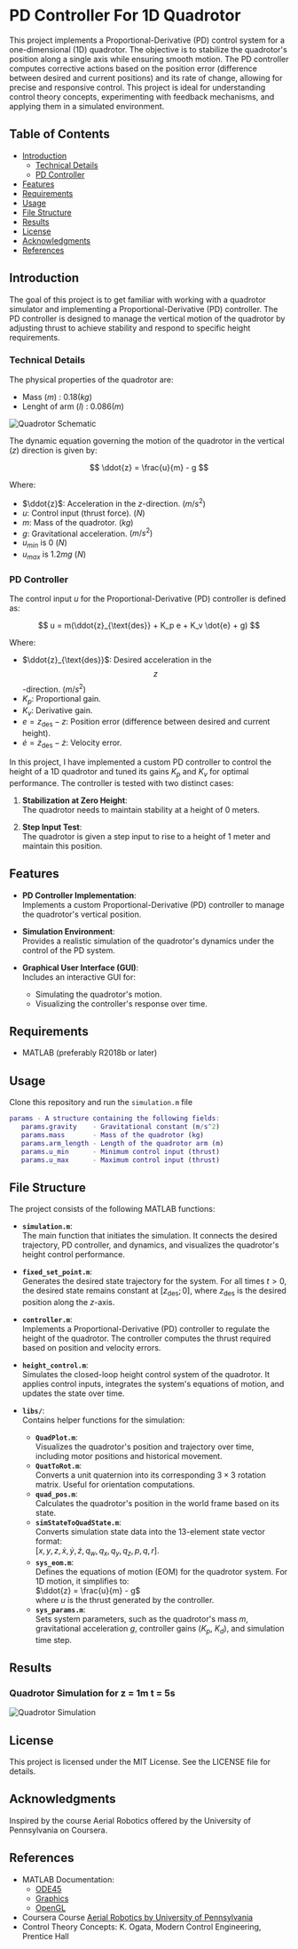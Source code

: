 # PD Controller For 1D Quadrotor
This project implements a Proportional-Derivative (PD) control system for a one-dimensional (1D) quadrotor. The objective is to stabilize the quadrotor's position along a single axis while ensuring smooth motion. The PD controller computes corrective actions based on the position error (difference between desired and current positions) and its rate of change, allowing for precise and responsive control. This project is ideal for understanding control theory concepts, experimenting with feedback mechanisms, and applying them in a simulated environment.

## Table of Contents
- [Introduction](#introduction)
   - [Technical Details](#technical-details)
   - [PD Controller](#pd-controller)
- [Features](#features)
- [Requirements](#requirements)
- [Usage](#usage)
- [File Structure](#file-structure)
- [Results](#results)
- [License](#license)
- [Acknowledgments](#acknowledgments)
- [References](#references)

## Introduction  
The goal of this project is to get familiar with working with a quadrotor simulator and implementing a Proportional-Derivative (PD) controller. The PD controller is designed to manage the vertical motion of the quadrotor by adjusting thrust to achieve stability and respond to specific height requirements.  

### Technical Details  

The physical properties of the quadrotor are:
- Mass ($m$) : 0.18($kg$)
- Lenght of arm ($l$) : 0.086($m$)

![Quadrotor Schematic](Quadrotor_Schematic.png)

The dynamic equation governing the motion of the quadrotor in the vertical ($z$) direction is given by:  

$$
\ddot{z} = \frac{u}{m} - g
$$  

Where:  
- $\ddot{z}$: Acceleration in the $z$-direction. $(m/s^2)$  
- $u$: Control input (thrust force). $(N)$  
- $m$: Mass of the quadrotor. $(kg)$
- $g$: Gravitational acceleration. $(m/s^2)$
- $u_{min}$ is 0 $(N)$
- $u_{max}$ is $1.2mg$ $(N)$  

### PD Controller  
The control input $u$ for the Proportional-Derivative (PD) controller is defined as:  

$$
u = m(\ddot{z}_{\text{des}} + K_p e + K_v \dot{e} + g)
$$  

Where:  
- $\ddot{z}_{\text{des}}$: Desired acceleration in the $$z$$-direction. $(m/s^2)$
- $K_p$: Proportional gain.  
- $K_v$: Derivative gain.  
- $e = z_{\text{des}} - z$: Position error (difference between desired and current height).  
- $\dot{e} = \dot{z}_{\text{des}} - \dot{z}$: Velocity error. 

In this project, I have implemented a custom PD controller to control the height of a 1D quadrotor and tuned its gains $K_p$ and $K_v$ for optimal performance. The controller is tested with two distinct cases:  

1. **Stabilization at Zero Height**:  
   The quadrotor needs to maintain stability at a height of 0 meters.  

2. **Step Input Test**:  
   The quadrotor is given a step input to rise to a height of 1 meter and maintain this position. 

## Features  
- **PD Controller Implementation**:  
  Implements a custom Proportional-Derivative (PD) controller to manage the quadrotor's vertical position.  

- **Simulation Environment**:  
  Provides a realistic simulation of the quadrotor's dynamics under the control of the PD system.  

- **Graphical User Interface (GUI)**:  
  Includes an interactive GUI for:  
  - Simulating the quadrotor's motion.  
  - Visualizing the controller's response over time.

## Requirements
- MATLAB (preferably R2018b or later)

## Usage
Clone this repository and run the `simulation.m` file
```matlab
params - A structure containing the following fields:
   params.gravity    - Gravitational constant (m/s^2)
   params.mass       - Mass of the quadrotor (kg)
   params.arm_length - Length of the quadrotor arm (m)
   params.u_min      - Minimum control input (thrust)
   params.u_max      - Maximum control input (thrust)
```

## **File Structure**  
The project consists of the following MATLAB functions:

- **`simulation.m`**:  
   The main function that initiates the simulation. It connects the desired trajectory, PD controller, and dynamics, and visualizes the quadrotor's height control performance.

- **`fixed_set_point.m`**:  
   Generates the desired state trajectory for the system. For all times $t > 0$, the desired state remains constant at $[z_{\text{des}}; 0]$, where $z_{\text{des}}$ is the desired position along the $z$-axis.

- **`controller.m`**:  
   Implements a Proportional-Derivative (PD) controller to regulate the height of the quadrotor. The controller computes the thrust required based on position and velocity errors.

- **`height_control.m`**:  
   Simulates the closed-loop height control system of the quadrotor. It applies control inputs, integrates the system's equations of motion, and updates the state over time.

- **`libs/`**:  
   Contains helper functions for the simulation:  
   - **`QuadPlot.m`**:  
     Visualizes the quadrotor's position and trajectory over time, including motor positions and historical movement.  
   - **`QuatToRot.m`**:  
     Converts a unit quaternion into its corresponding $3 \times 3$ rotation matrix. Useful for orientation computations.  
   - **`quad_pos.m`**:  
     Calculates the quadrotor's position in the world frame based on its state.  
   - **`simStateToQuadState.m`**:  
     Converts simulation state data into the 13-element state vector format:  
     $[x, y, z, \dot{x}, \dot{y}, \dot{z}, q_w, q_x, q_y, q_z, p, q, r]$.  
   - **`sys_eom.m`**:  
     Defines the equations of motion (EOM) for the quadrotor system. For 1D motion, it simplifies to:  
     $\ddot{z} = \frac{u}{m} - g$  
     where $u$ is the thrust generated by the controller.  
   - **`sys_params.m`**:  
     Sets system parameters, such as the quadrotor's mass $m$, gravitational acceleration $g$, controller gains ($K_p$, $K_d$), and simulation time step.

## Results

### Quadrotor Simulation for z = 1m t = 5s
![Quadrotor Simulation](Simulation.gif)

## License
This project is licensed under the MIT License. See the LICENSE file for details.

## Acknowledgments

Inspired by the course Aerial Robotics offered by the University of Pennsylvania on Coursera.

## References
- MATLAB Documentation:
   - [ODE45](https://www.mathworks.com/help/matlab/ref/ode45.html)
   - [Graphics](https://www.mathworks.com/help/matlab/graphics.html)
   - [OpenGL](https://www.mathworks.com/help/matlab/ref/opengl.html)
- Coursera Course [Aerial Robotics by University of Pennsylvania](https://www.coursera.org/learn/robotics-flight)
- Control Theory Concepts: K. Ogata, Modern Control Engineering, Prentice Hall
